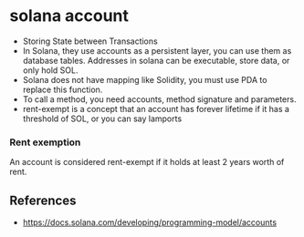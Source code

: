 # solana account

- Storing State between Transactions
- In Solana, they use accounts as a persistent layer, you can use them as database tables. Addresses in solana can be executable, store data, or only hold SOL.
- Solana does not have mapping like Solidity, you must use PDA to replace this function.
- To call a method, you need accounts, method signature and parameters.
- rent-exempt is a concept that an account has forever lifetime if it has a threshold of SOL, or you can say lamports

### Rent exemption

An account is considered rent-exempt if it holds at least 2 years worth of rent.

## References

- https://docs.solana.com/developing/programming-model/accounts
